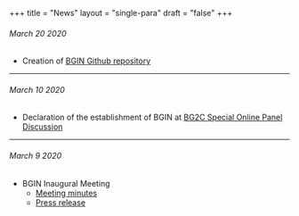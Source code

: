+++
title = "News"
layout = "single-para"
draft = "false"
+++
###### *March 20 2020*

- Creation of [BGIN Github repository](https://github.com/bgin-global) 

---

###### *March 10 2020*

- Declaration of the establishment of BGIN at [BG2C Special Online Panel Discussion](https://www.bg2c.net/en_panel_discussion.html)

---

###### *March 9 2020*

- BGIN Inaugural Meeting
  - [Meeting minutes](https://github.com/bgin-global/genesis-documents/blob/master/MeetingMinutes/20200309_Minutes_Inaugural_Meeting.pdf)
  - [Press release](https://bgin.team/press_releases/20200310_press_release_bgin.pdf)
